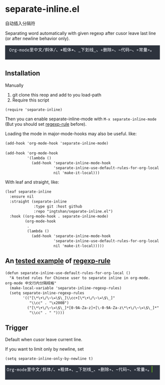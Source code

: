 # separate-inline.el

自动插入分隔符

Separating word automatically with given regexp after cusor leave last line (or after newline behavior only).

![screencapture](screencapture1.gif)

## Installation

Manually

1. git clone this reop and add to you load-path
2. Require this script
```elisp
(require 'separate-inline)
```
Then you can enable separate-inline-mode with `M-x separate-inline-mode` (But you should set [regexp-rule](https://github.com/ingtshan/separate-inline.el/blob/main/separate-inline.el#L9) before). 

Loading the mode in major-mode-hooks may also be useful. like:

```elisp
(add-hook 'org-mode-hook 'separate-inline-mode)

(add-hook 'org-mode-hook 
          '(lambda ()
            (add-hook 'separate-inline-mode-hook
                      'separate-inline-use-default-rules-for-org-local
                      nil 'make-it-local)))
```

With leaf and straight, like:

```elisp
(leaf separate-inline
  :ensure nil
  :straight (separate-inline 
             :type git :host github 
             :repo "ingtshan/separate-inline.el")
  :hook ((org-mode-hook . separate-inline-mode)
         (org-mode-hook
          .
          (lambda ()
            (add-hook 'separate-inline-mode-hook
                      'separate-inline-use-default-rules-for-org-local
                      nil 'make-it-local)))))
```
## An [tested example](https://github.com/ingtshan/separate-inline.el/blob/main/separate-inline.el#L84) of [regexp-rule](https://github.com/ingtshan/separate-inline.el/blob/main/separate-inline.el#L9)
```elisp
(defun separate-inline-use-default-rules-for-org-local ()
  "A tested rules for Chinese user to separate inline in org-mode.
org-mode 中文行内分隔规格"
  (make-local-variable 'separate-inline-regexp-rules)
  (setq separate-inline-regexp-rules
        '(("[\*\+\/\~\=\$\_]\\cc+[\*\+\/\~\=\$\_]"
           "\\cc" . "\x200B")
          ("[\*\+\/\~\=\$\_]*[0-9A-Za-z]+[\-0-9A-Za-z\*\+\/\~\=\$\_]*"
           "\\cc" . " "))))
```
## Trigger

Default when cusor leave current line.

If you want to limit only by newline, set
```elisp
(setq separate-inline-only-by-newline t)
```
![screencapture](screencapture.gif)

